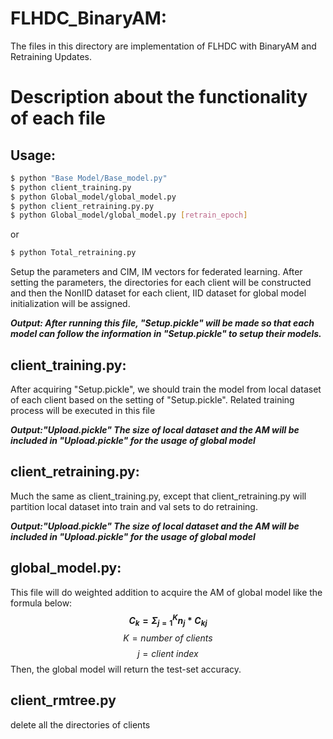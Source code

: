 # FLHDC_BinaryAM:
The files in this directory are implementation of FLHDC with BinaryAM and Retraining Updates.
# Description about the functionality of each file
## Usage:
```bash
$ python "Base Model/Base_model.py"
$ python client_training.py
$ python Global_model/global_model.py 
$ python client_retraining.py.py 
$ python Global_model/global_model.py [retrain_epoch]
```
or
```bash
$ python Total_retraining.py
```
Setup the parameters and CIM, IM vectors for federated learning.
After setting the parameters, the directories for each client will be constructed and then the NonIID dataset for each client, IID dataset for global model initialization will be assigned.

***Output: After running this file, "Setup.pickle" will be made so that each model can follow the information in "Setup.pickle" to setup their models.***
## client_training.py:
After acquiring "Setup.pickle", we should train the model from local dataset of each client based on the setting of "Setup.pickle".
Related training process will be executed in this file

***Output:"Upload.pickle" The size of local dataset and the AM will be included in "Upload.pickle" for the usage of global model***

## client_retraining.py:
Much the same as client_training.py, except that client_retraining.py will partition local dataset into train and val sets to do retraining.

***Output:"Upload.pickle" The size of local dataset and the AM will be included in "Upload.pickle" for the usage of global model***

## global_model.py:
This file will do weighted addition to acquire the AM of global model like the formula below:
**$$ C_k = Σ^{K}_{j=1}n_j * C_{kj} $$**
$$ K= number\ of\ clients$$
$$ j = client\ index$$
Then, the global model will return the test-set accuracy.
## client_rmtree.py
delete all the directories of clients 

